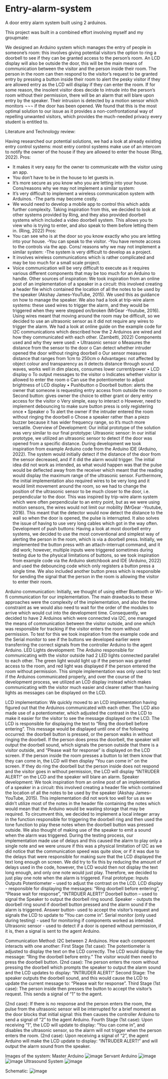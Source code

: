 # Entry-alarm-system
A door entry alarm system built using 2 arduinos.

This project was built in a combined effort involving myself and my groupmate:

We designed an Arduino system which manages the entry of people in someone’s room: this involves giving potential visitors the option to ring a doorbell to see if they can be granted access to the person’s room. An LCD display will also be outside the door, this will be the main means of communication between the visitor and the person inside their room. The person in the room can then respond to the visitor’s request to be granted entry by pressing a button inside their room to alert the pesky visitor if they are allowed entry as the LCD will display if they can enter the room. If for some reason, the insolent visitor does decide to intrude into the person’s room without their permission, there will be an alarm that will blare upon entry by the speaker. Their intrusion is detected by a motion sensor which monitors ¬¬¬ if the door has been opened. We found that this is the most optimal solution to our issue as it provides a non-confrontational way of repelling unwanted visitors, which provides the much-needed privacy every student is entitled to.

Literature and Technology review:

Having researched our potential solutions, we had a look at already existing entry control systems: most entry control systems make use of an intercom to notify the owner of the house if they are allowed to enter the house (Ring, 2022).
Pros:
- It makes it very easy for the owner to communicate with the visitor using an app.
- You don’t have to be in the house to let guests in.
- It’s more secure as you know who you are letting into your house.
Cons/reasons why we may not implement a similar system:
- It’s very difficult to implement a wireless communication system with Arduinos.
-The parts may become costly.
- We would need to develop a mobile app to control this which adds further complexity.
Taking inspiration from this, we decided to look at other systems provided by Ring, and they also provided doorbell systems which included a video doorbell system. This allows you to view who is trying to enter, and also speak to them before letting them in. (Ring, 2022)
Pros:
- You can see who is at the door so you know exactly who you are letting into your house.
-You can speak to the visitor.
-You have remote access to the controls via the app.
Cons/ reasons why we may not implement a similar system:
-The system is very difficult to develop as a project.
- It involves wireless communications which is rather complicated and may be too much for a small scale project.
- Voice communication will be very difficult to execute as it requires various different components that may be too much for an Arduino to handle.
Other sources of inspiration:
We took inspiration from an online post of an implementation of a speaker in a circuit: this involved creating a header file which contained the location of all the notes to be used by the speaker (Akshay James–YouTube, 2015). We used this as guidance on how to manage the speaker.
We also had a look at trip-wire alarm systems: these used wires to trigger the alarm, and they would be triggered when they were stepped on/broken (MrGear -Youtube, 2016). Using wires meant that moving around the room may be difficult, so we decided to use an ultrasonic sensor as it did not require any wires to trigger the alarm.
We had a look at online guide on the example code for I2C communications which described how the 2 Arduinos are wired and how they communicated with each other. (Zambetti, 2022)
Components used and why they were used: 
•	Ultrasonic sensor
o	Measures the distance from the sensor to the door
o	Can detect whether intruder opened the door without ringing doorbell
o	Our sensor measures distance that ranges from 1cm to 250cm
o	Advantages: not affected by object colour and transparency as it detects distance through sound waves, works well in dim places, consumes lower current/power
•	LCD display
o	To output messages to the visitor
o	Indicates whether visitor is allowed to enter the room
o	Can use the potentiometer to adjust brightness of LCD display
•	Pushbutton
o	Doorbell button: alerts the owner that someone is requesting entry access from outside the room
o	Second button: gives owner the choice to either grant or deny entry access for the visitor
o	Very simple, easy to interact
o	However, need to implement debouncing to make sure button press is only registering once 
•	Speaker
o	To alert the owner if the intruder entered the room without ringing the doorbell
o	Chose a speaker rather than a piezo buzzer because it has wider frequency range, so it’s much more versatile.
Overview of Development:
Our initial prototype of the solution was very similar to our final prototype:
Ultrasonic sensor:
In our initial prototype, we utilized an ultrasonic sensor to detect if the door was opened from a specific distance. During development we took inspiration from example Arduino code from the Arduino IDE (Arduino, 2022). The system would initially detect if the distance of the door from the sensor decreased, and if it did the alarm would trigger. The initial idea did not work as intended, as what would happen was that the pulse would be deflected away from the receiver which meant that the reading would display the maximum range of the ultrasonic sensor. Furthermore, the initial implementation also required wires to be very long and it would limit movement around the room, so we had to change the position of the ultrasonic sensor to be much closer to the door, i.e. perpendicular to the door. This was inspired by trip-wire alarm system which were often perpendicular to an entry point, but as we were using motion sensors, the wires would not limit our mobility (MrGear -Youtube, 2016). This meant that the detector would now detect the distance to the wall so when the door is opened, the pulse is interrupted. It also solves the issue of having to use very long cables which got in the way often.
Development of push buttons:
Having a look at most doorbell entry systems, we decided to use the most conventional and simplest way of alerting the person in the room, which is via a doorbell press. Initially, we implemented the button press with an attach-interrupt command, and it did work; however, multiple inputs were triggered sometimes during testing due to the physical limitations of buttons, so we took inspiration from example code via the Arduino sketchbook and IDE (Arduino, 2022) and used the debouncing code which only registers a button press a single time. We also included another button press which is responsible for sending the signal that the person in the room is allowing the visitor to enter their room.

Arduino communication:
Initially, we thought of using either Bluetooth or Wi-fi communication for our implementation. The main drawbacks to these approaches were the complexity of the implementation, and also the time constraint as we would also need to wait for the order of the modules to arrive which would cut into the development time. Consequently, we decided to have 2 Arduinos which were connected via I2C, one managed the means of communication between the visitor outside, and one which was responsible for tracking if the visitor enters the room without permission. To test for this we took inspiration from the example code and the Serial monitor to see if the buttons we developed earlier were transferring the correct signals from the controller Arduino to the agent Arduino.
LED Lights development:
 The Arduino responsible for communicating with the visitor outside had 2 LED lights connected parallel to each other. The green light would light up if the person was granted access to the room, and red light was displayed if the person entered the room without permission. This simple implementation was only used to test if the Arduinos communicated properly, and over the course of the development process, we utilized an LCD display instead which makes communicating with the visitor much easier and clearer rather than having lights as messages can be displayed on the LCD.

LCD implementation:
We quickly moved to an LCD implementation having figured out that the Arduinos communicated with each other. The LCD also made use of a potentiometer, which adjusted the contrast in the LCD to make it easier for the visitor to see the message displayed on the LCD. The LCD is responsible for displaying the text to “Ring the doorbell before entering”. This message would be displayed until one of the following occurred: the doorbell button is pressed, or the person walks in without ringing the doorbell. If the person does press the doorbell, the speaker will output the doorbell sound, which signals the person outside that there is a visitor outside, and “Please wait for response” is displayed on the LCD screen. If the person inside the room presses a button to let them know that they can come in, the LCD will then display “You can come in” on the screen. If they do ring the doorbell but the person inside does not respond and the visitor goes in without permission, the LCD will display “INTRUDER ALERT!” on the LCD and the speaker will blare an alarm.
Speaker development:
We took inspiration from an online post of an implementation of a speaker in a circuit: this involved creating a header file which contained the location of all the notes to be used by the speaker (Akshay James–YouTube, 2015). This implementation did not work too well for us as we didn’t utilize most of the notes in the header file containing the notes which would mean that the Arduino would be wasting storage that may be required. To circumvent this, we decided to implement a local integer array in the function responsible for triggering the doorbell ring and then used the tone function to play these notes when the doorbell button was pressed outside. We also thought of making use of the speaker to emit a sound when the alarm was triggered. During the testing process, our implementation made use of delays and this caused the alarm to play only a single note and we were unsure if this was a physical limitation of I2C as we did notice that the communication speed was quite slow, or if it was due to the delays that were responsible for making sure that the LCD displayed the text long enough on screen. We did try to fix this by reducing the amount of delays used in the code, however, the LCD would then not display the text long enough, and only one note would just play. Therefore, we decided to just play one note when the alarm is triggered.
Final prototype:
Inputs	Outputs
Potentiometer – used to adjust the contrast on the LCD.	LCD display - responsible for displaying the messages: “Ring doorbell before entering”, “Please wait for response”, “INTRDUER ALERT!”
Doorbell button – used to signal the Speaker to output the doorbell ring sound.	Speaker - outputs the doorbell ring sound if doorbell button pressed and the alarm sound if the alarm is triggered.
Answer button- used to accept the visitor’s request and signals the LCD to update to “You can come in”. 	Serial monitor (only used during testing) - used for monitoring if components worked as intended.
Ultrasonic sensor - used to detect if a door is opened without permission, if it is, then a signal is sent to the agent Arduino.	

Communication Method: I2C between 2 Arduinos.
How each component interacts with one another:
First Stage (1st case):
The potentiometer is adjusted to display the text on the LCD correctly. The LCD would display the message: “Ring the doorbell before entry.” The visitor would then need to press the doorbell button.
(2nd case): The person enters the room without pressing the doorbell which prompts the speaker to output the alarm sound and the LCD updates to display: “INTRUDER ALERT!”
Second Stage:
The speaker outputs the doorbell sound, and this would cause the LCD to update the current message to: “Please wait for response”.
Third Stage (1st case):
The person inside then presses the button to accept the visitor’s request. This sends a signal of “1” to the agent.

(2nd case): If there is no response and the person enters the room, the pulse from the ultrasonic sensor will be interrupted for a brief moment as the door blocks that initial signal: this then causes the controller Arduino to send a signal of “2” to the agent Arduino.
Fourth Stage (1st case):
Upon receiving “1”, the LCD will update to display: “You can come in”, and disables the ultrasonic sensor, so the alarm will not trigger when the person enters the room. 
(2nd case): Upon receiving a signal of “2”, the agent Arduino will make the LCD update to display: “INTRUDER ALERT!” and will output the alarm sound from the speaker.




Images of the system:
Master Arduino
![image](https://github.com/ZukoMcTaco/Entry-alarm-system/assets/112821163/49c511bb-dc95-4d72-a250-ae1f436c175b)
Servant Arduino
![image](https://github.com/ZukoMcTaco/Entry-alarm-system/assets/112821163/c9441b67-5500-4e4f-bfd4-26778bd276ba)
![image](https://github.com/ZukoMcTaco/Entry-alarm-system/assets/112821163/0aa175fc-1b21-4932-8090-fbbde2506a59)
Ultrasound System
![image](https://github.com/ZukoMcTaco/Entry-alarm-system/assets/112821163/58217595-4389-4c90-b2f1-896c4d07ef4c)



Schematic:
![image](https://github.com/ZukoMcTaco/Entry-alarm-system/assets/112821163/980ec969-c6c3-4cf9-8ee6-46947c4a610d)



